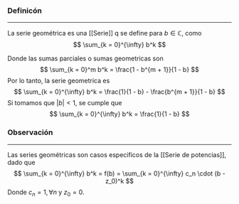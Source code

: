 ### Definicón
---
La serie geométrica es una [[Serie]] q se define para $b \in \mathbb{C}$, como
$$ \sum_{k = 0}^{\infty} b^k $$

Donde las sumas parciales o sumas geometricas son 
$$ \sum_{k = 0}^m b^k = \frac{1 - b^{m + 1}}{1 - b} $$
Por lo tanto, la serie geometrica es 
$$ \sum_{k = 0}^{\infty} b^k = \frac{1}{1 - b} - \frac{b^{m + 1}}{1 - b} $$
Si tomamos que $|b| < 1$, se cumple que 
$$ \sum_{k = 0}^{\infty} b^k = \frac{1}{1 - b} $$

### Observación
---
Las series geométricas son casos especificos de la [[Serie de potencias]], dado que 
$$ \sum_{k = 0}^{\infty} b^k = f(b) = \sum_{k = 0}^{\infty} c_n \cdot (b - z_0)^k $$
Donde $c_n = 1, \forall n$ y $z_0 = 0$.